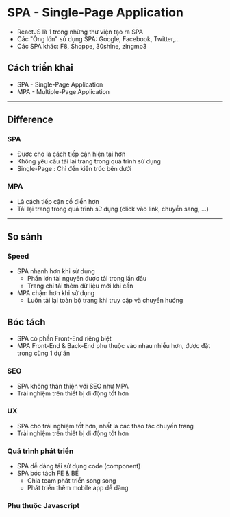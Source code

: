 # SPA - Single-Page Application
- ReactJS là 1 trong những thư viện tạo ra SPA
- Các "Ông lớn" sử dụng SPA: Google, Facebook, Twitter,...
- Các SPA khác: F8, Shoppe, 30shine, zingmp3

## Cách triển khai
- SPA - Single-Page Application
- MPA - Multiple-Page Application

---

## Difference

### SPA
- Được cho là cách tiếp cận hiện tại hơn
- Không yêu cầu tải lại trang trong quá trình sử dụng 
- Single-Page : Chỉ đến kiến trúc bên dưới

### MPA
- Là cách tiếp cận cổ điển hơn
- Tải lại trang trong quá trình sử dụng (click vào link, chuyển sang, ...)

---

## So sánh

### Speed
- SPA nhanh hơn khi sử dụng
    - Phần lớn tài nguyên được tải trong lần đầu
    - Trang chỉ tải thêm dữ liệu mới khi cần
- MPA chậm hơn khi sử dụng
    - Luôn tải lại toàn bộ trang khi truy cập và chuyển hướng

## Bóc tách
- SPA có phần Front-End riêng biệt
- MPA Front-End & Back-End phụ thuộc vào nhau nhiều hơn, được đặt trong cùng 1 dự án 

### SEO
- SPA không thân thiện với SEO như MPA
- Trải nghiệm trên thiết bị di động tốt hơn

### UX
- SPA cho trải nghiệm tốt hơn, nhất là các thao tác chuyển trang
- Trải nghiệm trên thiết bị di động tốt hơn

### Quá trình phát triển
- SPA dễ dàng tái sử dụng code (component)
- SPA bóc tách FE & BE
    - Chia team phát triển song song
    - Phát triển thêm mobile app dễ dàng    

### Phụ thuộc Javascript